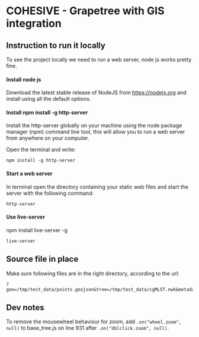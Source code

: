 # COHESIVE - Grapetree with GIS integration

## Instruction to run it locally

To see the project locally we need to run a web server, node js works pretty fine.

#### Install node js

Download the latest stable release of NodeJS from https://nodejs.org and install using all the default options.

#### Install npm install -g http-server

Install the http-server globally on your machine using the node package manager (npm) command line tool, this will allow you to run a web server from anywhere on your computer.

Open the terminal and write:

`npm install -g http-server`

#### Start a web server

In terminal open the directory containing your static web files and start the server with the following command:

`http-server`

#### Use live-server

npm install live-server -g

`live-server`

## Source file in place

Make sure following files are in the right directory, according to the url:

```
?geo=/tmp/test_data/points.geojson&tree=/tmp/test_data/cgMLST.nwk&metadata=/tmp/test_data/cgMLST.tsv
```

## Dev notes

 To remove the mousewheel behaviour for zoom, add `.on("wheel.zoom", null)` to base_tree.js on line 931 after `.on("dblclick.zoom", null)`. 


